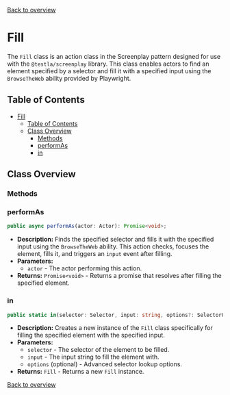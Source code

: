 [Back to overview]()

# Fill

The `Fill` class is an action class in the Screenplay pattern designed for use with the `@testla/screenplay` library. This class enables actors to find an element specified by a selector and fill it with a specified input using the `BrowseTheWeb` ability provided by Playwright.

## Table of Contents

- [Fill](#fill)
  - [Table of Contents](#table-of-contents)
  - [Class Overview](#class-overview)
    - [Methods](#methods)
    - [performAs](#performas)
    - [in](#in)

## Class Overview

### Methods

### performAs

```typescript
public async performAs(actor: Actor): Promise<void>;
```

- **Description:** Finds the specified selector and fills it with the specified input using the `BrowseTheWeb` ability. This action checks, focuses the element, fills it, and triggers an `input` event after filling.
- **Parameters:**
  - `actor` - The actor performing this action.
- **Returns:** `Promise<void>` - Returns a promise that resolves after filling the specified element.

### in

```typescript
public static in(selector: Selector, input: string, options?: SelectorOptions): Fill;
```

- **Description:** Creates a new instance of the `Fill` class specifically for filling the specified element with the specified input.
- **Parameters:**
  - `selector` - The selector of the element to be filled.
  - `input` - The input string to fill the element with.
  - `options` (optional) - Advanced selector lookup options.
- **Returns:** `Fill` - Returns a new `Fill` instance.

[Back to overview]()